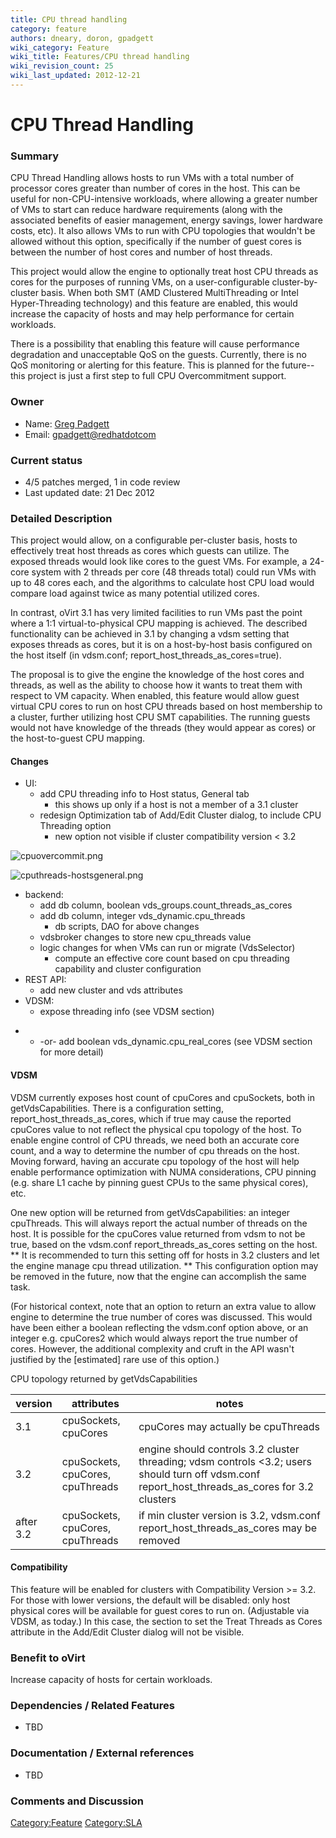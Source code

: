 ```yaml
---
title: CPU thread handling
category: feature
authors: dneary, doron, gpadgett
wiki_category: Feature
wiki_title: Features/CPU thread handling
wiki_revision_count: 25
wiki_last_updated: 2012-12-21
---
```


# CPU Thread Handling

### Summary

CPU Thread Handling allows hosts to run VMs with a total number of processor cores greater than number of cores in the host. This can be useful for non-CPU-intensive workloads, where allowing a greater number of VMs to start can reduce hardware requirements (along with the associated benefits of easier management, energy savings, lower hardware costs, etc). It also allows VMs to run with CPU topologies that wouldn't be allowed without this option, specifically if the number of guest cores is between the number of host cores and number of host threads.

This project would allow the engine to optionally treat host CPU threads as cores for the purposes of running VMs, on a user-configurable cluster-by-cluster basis. When both SMT (AMD Clustered MultiThreading or Intel Hyper-Threading technology) and this feature are enabled, this would increase the capacity of hosts and may help performance for certain workloads.

There is a possibility that enabling this feature will cause performance degradation and unacceptable QoS on the guests. Currently, there is no QoS monitoring or alerting for this feature. This is planned for the future--this project is just a first step to full CPU Overcommitment support.

### Owner

*   Name: [ Greg Padgett](User:Gpadgett)
*   Email: <gpadgett@redhatdotcom>

### Current status

*   4/5 patches merged, 1 in code review
*   Last updated date: 21 Dec 2012

### Detailed Description

This project would allow, on a configurable per-cluster basis, hosts to effectively treat host threads as cores which guests can utilize. The exposed threads would look like cores to the guest VMs. For example, a 24-core system with 2 threads per core (48 threads total) could run VMs with up to 48 cores each, and the algorithms to calculate host CPU load would compare load against twice as many potential utilized cores.

In contrast, oVirt 3.1 has very limited facilities to run VMs past the point where a 1:1 virtual-to-physical CPU mapping is achieved. The described functionality can be achieved in 3.1 by changing a vdsm setting that exposes threads as cores, but it is on a host-by-host basis configured on the host itself (in vdsm.conf; report_host_threads_as_cores=true).

The proposal is to give the engine the knowledge of the host cores and threads, as well as the ability to choose how it wants to treat them with respect to VM capacity. When enabled, this feature would allow guest virtual CPU cores to run on host CPU threads based on host membership to a cluster, further utilizing host CPU SMT capabilities. The running guests would not have knowledge of the threads (they would appear as cores) or the host-to-guest CPU mapping.

#### Changes

*   UI:
    -   add CPU threading info to Host status, General tab
        -   this shows up only if a host is not a member of a 3.1 cluster
    -   redesign Optimization tab of Add/Edit Cluster dialog, to include CPU Threading option
        -   new option not visible if cluster compatibility version < 3.2

![](cpuovercommit.png "cpuovercommit.png")

![](cputhreads-hostsgeneral.png "cputhreads-hostsgeneral.png")

*   backend:
    -   add db column, boolean vds_groups.count_threads_as_cores
    -   add db column, integer vds_dynamic.cpu_threads
        -   db scripts, DAO for above changes
    -   vdsbroker changes to store new cpu_threads value
    -   logic changes for when VMs can run or migrate (VdsSelector)
        -   compute an effective core count based on cpu threading capability and cluster configuration
*   REST API:
    -   add new cluster and vds attributes
*   VDSM:
    -   expose threading info (see VDSM section)

<!-- -->

*   -   -or- add boolean vds_dynamic.cpu_real_cores (see VDSM section for more detail)

#### VDSM

VDSM currently exposes host count of cpuCores and cpuSockets, both in getVdsCapabilities. There is a configuration setting, report_host_threads_as_cores, which if true may cause the reported cpuCores value to not reflect the physical cpu topology of the host. To enable engine control of CPU threads, we need both an accurate core count, and a way to determine the number of cpu threads on the host. Moving forward, having an accurate cpu topology of the host will help enable performance optimization with NUMA considerations, CPU pinning (e.g. share L1 cache by pinning guest CPUs to the same physical cores), etc.

One new option will be returned from getVdsCapabilities: an integer cpuThreads. This will always report the actual number of threads on the host. It is possible for the cpuCores value returned from vdsm to not be true, based on the vdsm.conf report_threads_as_cores setting on the host. \*\* It is recommended to turn this setting off for hosts in 3.2 clusters and let the engine manage cpu thread utilization. \*\* This configuration option may be removed in the future, now that the engine can accomplish the same task.

(For historical context, note that an option to return an extra value to allow engine to determine the true number of cores was discussed. This would have been either a boolean reflecting the vdsm.conf option above, or an integer e.g. cpuCores2 which would always report the true number of cores. However, the additional complexity and cruft in the API wasn't justified by the [estimated] rare use of this option.)

CPU topology returned by getVdsCapabilities

| version   | attributes                       | notes                                                                                                                                                |
|-----------|----------------------------------|------------------------------------------------------------------------------------------------------------------------------------------------------|
| 3.1       | cpuSockets, cpuCores             | cpuCores may actually be cpuThreads                                                                                                                  |
| 3.2       | cpuSockets, cpuCores, cpuThreads | engine should controls 3.2 cluster threading; vdsm controls <3.2; users should turn off vdsm.conf report_host_threads_as_cores for 3.2 clusters |
| after 3.2 | cpuSockets, cpuCores, cpuThreads | if min cluster version is 3.2, vdsm.conf report_host_threads_as_cores may be removed                                                             |

#### Compatibility

This feature will be enabled for clusters with Compatibility Version >= 3.2. For those with lower versions, the default will be disabled: only host physical cores will be available for guest cores to run on. (Adjustable via VDSM, as today.) In this case, the section to set the Treat Threads as Cores attribute in the Add/Edit Cluster dialog will not be visible.

### Benefit to oVirt

Increase capacity of hosts for certain workloads.

### Dependencies / Related Features

*   TBD

### Documentation / External references

*   TBD

### Comments and Discussion

<Category:Feature> <Category:SLA>
